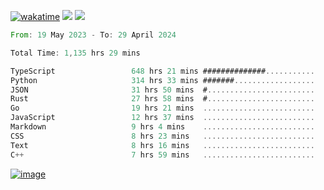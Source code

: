 [![wakatime](https://wakatime.com/badge/user/00eead22-fb14-4dd0-ab8a-3625cafbd50d.svg)](https://wakatime.com/@00eead22-fb14-4dd0-ab8a-3625cafbd50d)
![](https://komarev.com/ghpvc/?username=flatypus)
![](https://pixel.flatypus.me/flatypus?type=tracker)
<!--START_SECTION:waka-->

```rust
From: 19 May 2023 - To: 29 April 2024

Total Time: 1,135 hrs 29 mins

TypeScript                 648 hrs 21 mins ##############...........   56.87 %
Python                     314 hrs 33 mins #######..................   27.59 %
JSON                       31 hrs 50 mins  #........................   02.79 %
Rust                       27 hrs 58 mins  #........................   02.45 %
Go                         19 hrs 21 mins  .........................   01.70 %
JavaScript                 12 hrs 37 mins  .........................   01.11 %
Markdown                   9 hrs 4 mins    .........................   00.80 %
CSS                        8 hrs 23 mins   .........................   00.74 %
Text                       8 hrs 16 mins   .........................   00.73 %
C++                        7 hrs 59 mins   .........................   00.70 %
```

<!--END_SECTION:waka-->
[<img alt="image" src="https://github.com/flatypus/flatypus/assets/68029599/0a302dc1-501c-43a0-ae8d-37ec4817f3bd">](https://flatypus.me)

